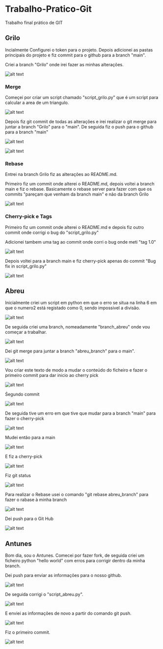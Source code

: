 # Trabalho-Pratico-Git
Trabalho final prático de GIT

## Grilo

Incialmente Configurei o token para o projeto.
Depois adicionei as pastas principais do projeto e fiz commit para o github para a branch "main".

Criei a branch "Grilo" onde irei fazer as minhas alterações.

![alt text](assets/Grilo/grilo_branch.png)

### Merge

Começei por criar um script chamado  "script_grilo.py" que é um script para calcular a area de um triangulo.

![alt text](assets/Grilo/script_grilo.png)

Depois fiz git commit de todas as alterações e irei realizar o git merge para juntar a branch "Grilo" para o "main".
De seguida fiz o push para o github para a branch "main" 

![alt text](assets/Grilo/git_log.png)

![alt text](<assets/Grilo/git merge.png>)

### Rebase
Entrei na branch Grilo fiz as alterações ao README.md.

Primeiro fiz um commit onde alterei o README.md, depois voltei a branch main e fiz o rebase.
Basicamente o rebase server para fazer com que os commits "pareçam que venham da branch main" e não da branch Grilo

![alt text](assets/Grilo/rebase.png)

### Cherry-pick e Tags

Primeiro fiz um commit onde alterei o README.md e depois fiz outro commit onde corrigi o bug do "script_grilo.py"

Adicionei tambem uma tag ao commit onde corri o bug onde meti "tag 1.0"

![alt text](assets/Grilo/tag.png)

Depois voltei para a branch main e fiz cherry-pick apenas do commit "Bug fix in script_grilo.py" 

![alt text](<assets/Grilo/git cherrypick.png>)

## Abreu

Inicialmente criei um script em python em que o erro se situa na linha 6 em que o numero2 está registado como 0, sendo impossivel a divisão.

![alt text](assets/Abreu/img_script_abreu.png)

De seguida criei uma branch, nomeadamente "branch_abreu" onde vou começar a trabalhar.

![alt text](assets/Abreu/img_branch_abreu.png)

Dei git merge para juntar a branch "abreu_branch" para o main".

![alt text](assets/Abreu/img_merge_abreu.png)

Vou criar este texto de modo a mudar o conteúdo do ficheiro e fazer o primeiro commit para dar inicio ao cherry pick

![alt text](assets/Abreu/primeiro_commit.png)

Śegundo commit

![alt text](assets/Abreu/segundo_commit.png)

De seguida tive um erro em que tive que mudar para a branch "main" para fazer o cherry-pick

![alt text](assets/Abreu/mudar_main.png)

Mudei então para a main

![alt text](assets/Abreu/main.png)

E fiz a cherry-pick

![alt text](assets/Abreu/git_cherry_pick.png)

Fiz git status

![alt text](assets/Abreu/git_status.png)


Para realizar o Rebase usei o comando "git rebase abreu_branch" para fazer o rabase à minha branch

![alt text](assets/Abreu/rebase.png)

Dei push para o Git Hub

![alt text](assets/Abreu/push.png)





## Antunes

Bom dia, sou o Antunes. Comecei por fazer fork, de seguida criei um ficheiro python "hello world" com erros para corrigir dentro da minha branch.

Dei push para enviar as informações para o nosso github.

![alt text](assets/Abreu/img_push_abreu.png)

De seguida corrigi o "script_abreu.py".

![alt text](assets/Abreu/script_corrigido.png)

E enviei as informações de novo a partir do comando git push.

![alt text](assets/Abreu/img_push_abreu.png)

Fiz o primeiro commit.

![alt text](assets/Abreu/git_commit1.png)
